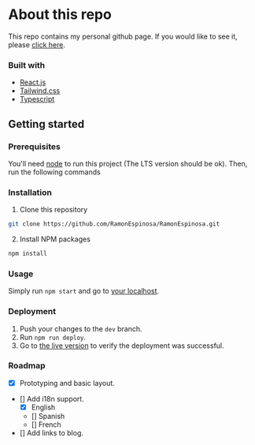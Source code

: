 # About this repo

This repo contains my personal github page. If you would like to see it, please [click here](https://ramonespinosa.github.io/).

### Built with

- [React.js](https://reactjs.org/)
- [Tailwind.css](https://tailwindcss.com/)
- [Typescript](https://www.typescriptlang.org/)

## Getting started

### Prerequisites

You'll need [node](https://nodejs.org/en/) to run this project (The LTS version should be ok). Then, run the following commands

### Installation

1. Clone this repository

```sh
git clone https://github.com/RamonEspinosa/RamonEspinosa.git
```

2. Install NPM packages

```sh
npm install
```

### Usage

Simply run `npm start` and go to [your localhost](http://localhost:3000).

### Deployment

1. Push your changes to the `dev` branch.
2. Run `npm run deploy`.
3. Go to [the live version](https://ramonespinosa.github.io/) to verify the deployment was successful.

### Roadmap

- [x] Prototyping and basic layout.
- [] Add i18n support.
  - [x] English
  - [] Spanish
  - [] French
- [] Add links to blog.
